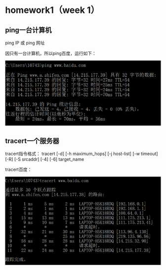 # homework1（week 1）

## ping一台计算机
ping IP 或 ping 网址

因只有一台计算机，所以ping百度，运行如下：

![image ping](https://github.com/TSCNBLUE/homework-network/blob/master/homework1/ping.png)

## tracert一个服务器
tracert指令格式：
tracert [-d] [-h maximum_hops] [-j host-list] [-w timeout] [-R] [-S srcaddr] [-4] [-6] target_name

tracert百度：

![image tracert.png](https://github.com/TSCNBLUE/homework-network/blob/master/homework1/tracert.png)